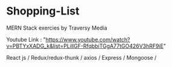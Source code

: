 # Shopping-List

MERN Stack exercies by Traversy Media


Youtube Link : "https://www.youtube.com/watch?v=PBTYxXADG_k&list=PLillGF-RfqbbiTGgA77tGO426V3hRF9iE"





React js / Redux/redux-thunk / axios / Express / Mongoose /
